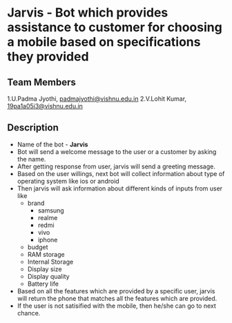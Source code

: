 # Jarvis - Bot which provides assistance to customer for choosing a mobile based on specifications they provided

## Team Members
1.U.Padma Jyothi, padmajyothi@vishnu.edu.in
2.V.Lohit Kumar, 19pa1a05i3@vishnu.edu.in

## Description
* Name of the bot - **Jarvis**
* Bot will send a welcome message to the user or a customer by asking the name.
* After getting response from user, jarvis will send a greeting message.
* Based on the user willings, next bot will collect information about type of operating system like ios or android
* Then jarvis will ask information about different kinds of inputs from user like 
  + brand
    - samsung
    - realme
    - redmi
    - vivo
    - iphone
  + budget 
  + RAM storage
  + Internal Storage
  + Display size
  + Display quality
  + Battery life
* Based on all the features which are provided by a specific user, jarvis will return the phone that matches all the features which are provided.
* If the user is not satisified with the mobile, then he/she can go to next chance. 
